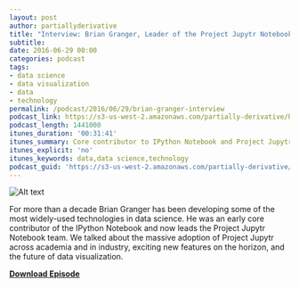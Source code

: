 ```yaml
---
layout: post
author: partiallyderivative
title: "Interview: Brian Granger, Leader of the Project Jupytr Notebook Team"
subtitle: 
date: 2016-06-29 00:00
categories: podcast
tags:
- data science
- data visualization
- data
- technology
permalink: /podcast/2016/06/29/brian-granger-interview
podcast_link: https://s3-us-west-2.amazonaws.com/partially-derivative/Partially_Derivative_Anil_Dash.mp3
podcast_length: 1441000
itunes_duration: '00:31:41'
itunes_summary: Core contributor to IPython Notebook and Project Jupytr
itunes_explicit: 'no'
itunes_keywords: data,data science,technology
podcast_guid: 'https://s3-us-west-2.amazonaws.com/partially-derivative/Partially_Derivative_Anil_Dash.mp3'
---
```


![Alt text](http://farm4.static.flickr.com/3084/2444241185_7fdf6962bf.jpg)

For more than a decade Brian Granger has been developing some of the most widely-used technologies in data science. He was an early core contributor of the IPython Notebook and now leads the Project Jupytr Notebook team. We talked about the massive adoption of Project Jupytr across academia and in industry, exciting new features on the horizon, and the future of data visualization.       

[**Download Episode**](https://s3-us-west-2.amazonaws.com/partially-derivative/Partially_Derivative_Anil_Dash.mp3)